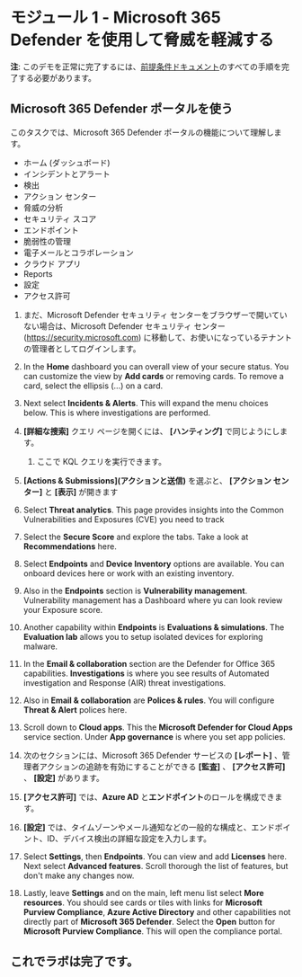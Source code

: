 # <a name="module-1---mitigate-threats-using-microsoft-365-defender"></a>モジュール 1 - Microsoft 365 Defender を使用して脅威を軽減する

**注**: このデモを正常に完了するには、[前提条件ドキュメント](00-prerequisites.md)のすべての手順を完了する必要があります。 

## <a name="use-the-microsoft-365-defender-portal"></a>Microsoft 365 Defender ポータルを使う

このタスクでは、Microsoft 365 Defender ポータルの機能について理解します。

- ホーム (ダッシュボード)
- インシデントとアラート
- 検出
- アクション センター
- 脅威の分析
- セキュリティ スコア
- エンドポイント
- 脆弱性の管理
- 電子メールとコラボレーション
- クラウド アプリ
- Reports
- 設定
- アクセス許可

1. まだ、Microsoft Defender セキュリティ センターをブラウザーで開いていない場合は、Microsoft Defender セキュリティ センター (https://security.microsoft.com) に移動して、お使いになっているテナントの管理者としてログインします。

1. In the <bpt id="p1">**</bpt>Home<ept id="p1">**</ept> dashboard you can overall view of your secure status. You can customize the view by <bpt id="p1">**</bpt>Add cards<ept id="p1">**</ept> or removing cards. To remove a card, select the ellipsis (...) on a card.
1. Next select <bpt id="p1">**</bpt>Incidents &amp; Alerts<ept id="p1">**</ept>. This will expand the menu choices below. This is where investigations are performed.
1. **[詳細な捜索]** クエリ ページを開くには、 **[ハンティング]** で同じようにします。 
    1. ここで KQL クエリを実行できます。
1. **[Actions & Submissions]\(アクションと送信\)** を選ぶと、 **[アクション センター]** と **[表示]** が開きます
1. Select <bpt id="p1">**</bpt>Threat analytics<ept id="p1">**</ept>. This page provides insights into the Common Vulnerabilities and Exposures (CVE) you need to track
1. Select the <bpt id="p1">**</bpt>Secure Score<ept id="p1">**</ept> and explore the tabs. Take a look at <bpt id="p1">**</bpt>Recommendations<ept id="p1">**</ept> here.
1. Select <bpt id="p1">**</bpt>Endpoints<ept id="p1">**</ept> and <bpt id="p2">**</bpt>Device Inventory<ept id="p2">**</ept> options are available. You can onboard devices here or work with an existing inventory.
1. Also in the <bpt id="p1">**</bpt>Endpoints<ept id="p1">**</ept> section is <bpt id="p2">**</bpt>Vulnerability management<ept id="p2">**</ept>. Vulnerability management has a Dashboard where yu can look review your Exposure score.
1. Another capability within <bpt id="p1">**</bpt>Endpoints<ept id="p1">**</ept> is <bpt id="p2">**</bpt>Evaluations &amp; simulations<ept id="p2">**</ept>. The <bpt id="p1">**</bpt>Evaluation lab<ept id="p1">**</ept> allows you to setup isolated devices for exploring malware.
1. In the <bpt id="p1">**</bpt>Email &amp; collaboration<ept id="p1">**</ept> section are the Defender for Office 365 capabilities. <bpt id="p1">**</bpt>Investigations<ept id="p1">**</ept> is where you see results of Automated investigation and Response (AIR) threat investigations.
1. Also in <bpt id="p1">**</bpt>Email &amp; collaboration<ept id="p1">**</ept> are <bpt id="p2">**</bpt>Polices &amp; rules<ept id="p2">**</ept>. You will configure <bpt id="p1">**</bpt>Threat &amp; Alert<ept id="p1">**</ept> polices here.
1. Scroll down to <bpt id="p1">**</bpt>Cloud apps<ept id="p1">**</ept>. This the <bpt id="p1">**</bpt>Microsoft Defender for Cloud Apps<ept id="p1">**</ept> service section. Under <bpt id="p1">**</bpt>App governance<ept id="p1">**</ept> is where you set app policies.
1. 次のセクションには、Microsoft 365 Defender サービスの **[レポート]** 、管理者アクションの追跡を有効にすることができる **[監査]** 、 **[アクセス許可]** 、 **[設定]** があります。
1. **[アクセス許可]** では、**Azure AD** と**エンドポイント**のロールを構成できます。
1. **[設定]** では、タイムゾーンやメール通知などの一般的な構成と、エンドポイント、ID、デバイス検出の詳細な設定を入力します。
1. Select <bpt id="p1">**</bpt>Settings<ept id="p1">**</ept>, then <bpt id="p2">**</bpt>Endpoints<ept id="p2">**</ept>. You can view and add <bpt id="p1">**</bpt>Licenses<ept id="p1">**</ept> here. Next select <bpt id="p1">**</bpt>Advanced features<ept id="p1">**</ept>. Scroll thorough the list of features, but don't make any changes now.
1. Lastly, leave <bpt id="p1">**</bpt>Settings<ept id="p1">**</ept> and on the main, left menu list select <bpt id="p2">**</bpt>More resources<ept id="p2">**</ept>. You should see cards or tiles with links for <bpt id="p1">**</bpt>Microsoft Purview Compliance<ept id="p1">**</ept>, <bpt id="p2">**</bpt>Azure Active Directory<ept id="p2">**</ept> and other capabilities not directly part of <bpt id="p3">**</bpt>Microsoft 365 Defender<ept id="p3">**</ept>. Select the <bpt id="p1">**</bpt>Open<ept id="p1">**</ept> button for <bpt id="p2">**</bpt>Microsoft Purview Compliance<ept id="p2">**</ept>. This will open the compliance portal.

## <a name="you-have-completed-the-lab"></a>これでラボは完了です。